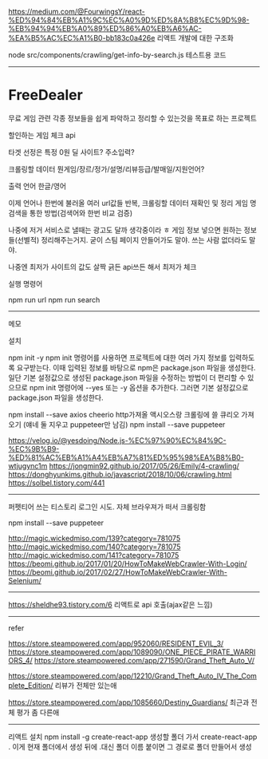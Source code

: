 https://medium.com/@FourwingsY/react-%ED%94%84%EB%A1%9C%EC%A0%9D%ED%8A%B8%EC%9D%98-%EB%94%94%EB%A0%89%ED%86%A0%EB%A6%AC-%EA%B5%AC%EC%A1%B0-bb183c0a426e
리액트 개발에 대한 구조화

node src/components/crawling/get-info-by-search.js
테스트용 코드

---------------------------------------------

# FreeDealer

무료 게임 관련 각종 정보들을 쉽게 파악하고 정리할 수 있는것을 목표로 하는 프로젝트

할인하는 게임 체크 api

타겟 선정은
특정 0원 딜 사이트?
주소입력?

크롤링할 데이터
뭔게임/장르/정가/설명/리뷰등급/발매일/지원언어?

출력 언어
한글/영어

이제 언어나 한번에 불러올 여러 url값들 반복,
크롤링할 데이터 재확인 및 정리
게임 명 검색을 통한 방법(검색어와 한번 비교 검증)

나중에 저거 서비스로 낼때는 광고도 달까 생각중이라 ㅎ 게임 정보 넣으면 원하는 정보들(선별적) 정리해주는거지. 굳이 스팀 페이지 안들어가도 말야.
쓰는 사람 없더라도 말야.

나중엔 최저가 사이트의 값도 살짝 긁든 api쓰든 해서 최저가 체크

실행 명령어

npm run url
npm run search

---------------------------
메모

설치

npm init -y
npm init 명령어를 사용하면 프로젝트에 대한 여러 가지 정보를 입력하도록 요구받는다. 이때 입력된 정보를 바탕으로 npm은 package.json 파일을 생성한다. 일단 기본 설정값으로 생성된 package.json 파일을 수정하는 방법이 더 편리할 수 있으므로 npm init 명령어에 --yes 또는 -y 옵션을 추가한다. 그러면 기본 설정값으로 package.json 파일을 생성한다.

npm install --save axios cheerio
http가져올 액시오스랑 크롤링에 쓸 큐리오 가져오기
(얘네 둘 지우고 puppeteer만 남김)
npm install --save puppeteer

https://velog.io/@yesdoing/Node.js-%EC%97%90%EC%84%9C-%EC%9B%B9-%ED%81%AC%EB%A1%A4%EB%A7%81%ED%95%98%EA%B8%B0-wtjugync1m
https://jongmin92.github.io/2017/05/26/Emily/4-crawling/
https://donghyunkims.github.io/javascript/2018/10/06/crawling.html
https://solbel.tistory.com/441

------------------------------------

퍼펫티어 쓰는 티스토리 로그인 시도.
자체 브라우져가 떠서 크롤링함

npm install --save puppeteer

http://magic.wickedmiso.com/139?category=781075
http://magic.wickedmiso.com/140?category=781075
http://magic.wickedmiso.com/141?category=781075
https://beomi.github.io/2017/01/20/HowToMakeWebCrawler-With-Login/
https://beomi.github.io/2017/02/27/HowToMakeWebCrawler-With-Selenium/

--------------------------------

https://sheldhe93.tistory.com/6
리액트로 api 호출(ajax같은 느낌)

-------------------------------
refer

https://store.steampowered.com/app/952060/RESIDENT_EVIL_3/
https://store.steampowered.com/app/1089090/ONE_PIECE_PIRATE_WARRIORS_4/
https://store.steampowered.com/app/271590/Grand_Theft_Auto_V/

https://store.steampowered.com/app/12210/Grand_Theft_Auto_IV_The_Complete_Edition/
리뷰가 전체만 있는애

https://store.steampowered.com/app/1085660/Destiny_Guardians/
최근과 전체 평가 좀 다른애

----------------

리액트 설치
npm install -g create-react-app
생성할 폴더 가서
create-react-app .
이게 현재 폴더에서 생성 뒤에 .대신 폴더 이름 붙이면 그 경로로 폴더 만들어서 생성
